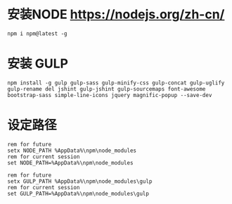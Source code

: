# 安装NODE https://nodejs.org/zh-cn/

```
npm i npm@latest -g
```

# 安装 GULP

```
npm install -g gulp gulp-sass gulp-minify-css gulp-concat gulp-uglify gulp-rename del jshint gulp-jshint gulp-sourcemaps font-awesome bootstrap-sass simple-line-icons jquery magnific-popup --save-dev
```

# 设定路径

```
rem for future
setx NODE_PATH %AppData%\npm\node_modules
rem for current session
set NODE_PATH=%AppData%\npm\node_modules
```
```
rem for future
setx GULP_PATH %AppData%\npm\node_modules\gulp
rem for current session
set GULP_PATH=%AppData%\npm\node_modules\gulp
```

